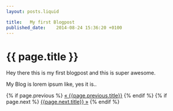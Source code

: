 ```yaml
---
layout: posts.liquid

title:   My first Blogpost
published_date:    2014-08-24 15:36:20 +0100
---
```

# {{ page.title }}

Hey there this is my first blogpost and this is super awesome.

My Blog is lorem ipsum like, yes it is..

{% if page.previous %}
   <a class="prev" href="/{{page.previous.permalink}}">&laquo; {{page.previous.title}}</a>
 {% endif %}
 {% if page.next %}
   <a class="next" href="/{{page.next.permalink}}">{{page.next.title}} &raquo;</a>
{% endif %}
